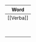 |   Word    |
| :-------: |
| [[Verba]] |
|           |
|           |
|           |
|           |
|           |
|           |
|           |
|           |
